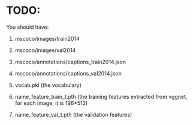 # TODO:
You should have:
1. mscoco/images/train2014
2. mscoco/images/val2014
3. mscoco/annotations/captions_train2014.json
4. mscoco/annotations/captions_val2014.json

5. vocab.pkl (the vocabulary)

6. name_feature_train_t.pth  (the training features extracted from vggnet, for each image, it is 196*512)
7. name_feature_val_t.pth  (the validation features)

